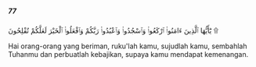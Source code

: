 ##### 77

<span class="ayah">يَٰٓأَيُّهَا ٱلَّذِينَ ءَامَنُوا۟ ٱرْكَعُوا۟ وَٱسْجُدُوا۟ وَٱعْبُدُوا۟ رَبَّكُمْ وَٱفْعَلُوا۟ ٱلْخَيْرَ لَعَلَّكُمْ تُفْلِحُونَ ۩</span>

<span class="ayah_translation">Hai orang-orang yang beriman, ruku'lah kamu, sujudlah kamu, sembahlah Tuhanmu dan perbuatlah kebajikan, supaya kamu mendapat kemenangan.</span>
